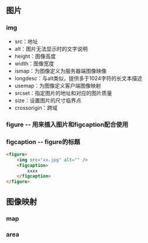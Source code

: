 ## 图片

### img

* src：地址
* alt：图片无法显示时的文字说明
* height：图像高度
* width：图像宽度
* ismap：为图像定义为服务器端图像映像
* longdesc：与alt类似，提供多于1024字符的长文本描述
* usemap：为图像定义客户端图像映射
* srcset：指定图片的地址和对应的图片质量
* size：设置图片的尺寸临界点
* crossorigin：跨域

### figure -- 用来插入图片和figcaption配合使用

### figcaption -- figure的标题

```markdown
<figure>
    <img src="xx.jpg" alt="" />
    <figcaption>
        xxxx
    </figcaption>
</figure>
```

## 图像映射

### map

### area



